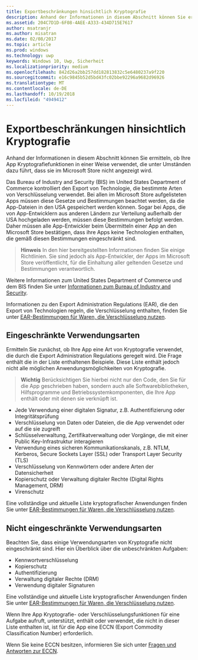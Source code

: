 ```yaml
---
title: Exportbeschränkungen hinsichtlich Kryptografie
description: Anhand der Informationen in diesem Abschnitt können Sie ermitteln, ob Ihre App Kryptografiefunktionen in einer Weise verwendet, die unter Umständen dazu führt, dass sie im Microsoft Store nicht angezeigt wird.
ms.assetid: 204C7D1D-6F08-4AEE-A333-434D715E7617
author: msatranjr
ms.author: misatran
ms.date: 02/08/2017
ms.topic: article
ms.prod: windows
ms.technology: uwp
keywords: Windows 10, Uwp, Sicherheit
ms.localizationpriority: medium
ms.openlocfilehash: 842d26a2bb257dd182813832c5e6480237a9f220
ms.sourcegitcommit: e16c9845b52d5bd43fc02bbe92296a9682d96926
ms.translationtype: MT
ms.contentlocale: de-DE
ms.lasthandoff: 10/19/2018
ms.locfileid: "4949412"
---
```

# <a name="export-restrictions-on-cryptography"></a>Exportbeschränkungen hinsichtlich Kryptografie



Anhand der Informationen in diesem Abschnitt können Sie ermitteln, ob Ihre App Kryptografiefunktionen in einer Weise verwendet, die unter Umständen dazu führt, dass sie im Microsoft Store nicht angezeigt wird.

Das Bureau of Industry and Security (BIS) im United States Department of Commerce kontrolliert den Export von Technologie, die bestimmte Arten von Verschlüsselung verwendet. Bei allen im Microsoft Store aufgelisteten Apps müssen diese Gesetze und Bestimmungen beachtet werden, da die App-Dateien in den USA gespeichert werden können. Sogar bei Apps, die von App-Entwicklern aus anderen Ländern zur Verteilung außerhalb der USA hochgeladen werden, müssen diese Bestimmungen befolgt werden. Daher müssen alle App-Entwickler beim Übermitteln einer App an den Microsoft Store bestätigen, dass ihre Apps keine Technologien enthalten, die gemäß diesen Bestimmungen eingeschränkt sind.

> **Hinweis**  In den hier bereitgestellten Informationen finden Sie einige Richtlinien. Sie sind jedoch als App-Entwickler, der Apps im Microsoft Store veröffentlicht, für die Einhaltung aller geltenden Gesetze und Bestimmungen verantwortlich.

 

Weitere Informationen zum United States Department of Commerce und dem BIS finden Sie unter [Informationen zum Bureau of Industry and Security](http://go.microsoft.com/fwlink/p/?LinkID=245644).

Informationen zu den Export Administration Regulations (EAR), die den Export von Technologien regeln, die Verschlüsselung enthalten, finden Sie unter [EAR-Bestimmungen für Waren, die Verschlüsselung nutzen](http://go.microsoft.com/fwlink/p/?LinkID=245645).

## <a name="governed-uses"></a>Eingeschränkte Verwendungsarten

Ermitteln Sie zunächst, ob Ihre App eine Art von Kryptografie verwendet, die durch die Export Administration Regulations geregelt wird. Die Frage enthält die in der Liste enthaltenen Beispiele. Diese Liste enthält jedoch nicht alle möglichen Anwendungsmöglichkeiten von Kryptografie.

> **Wichtig**  Berücksichtigen Sie hierbei nicht nur den Code, den Sie für die App geschrieben haben, sondern auch alle Softwarebibliotheken, Hilfsprogramme und Betriebssystemkomponenten, die Ihre App enthält oder mit denen sie verknüpft ist.

-   Jede Verwendung einer digitalen Signatur, z.B. Authentifizierung oder Integritätsprüfung
-   Verschlüsselung von Daten oder Dateien, die die App verwendet oder auf die sie zugreift
-   Schlüsselverwaltung, Zertifikatverwaltung oder Vorgänge, die mit einer Public Key-Infrastruktur interagieren
-   Verwendung eines sicheren Kommunikationskanals, z.B. NTLM, Kerberos, Secure Sockets Layer (SSL) oder Transport Layer Security (TLS)
-   Verschlüsselung von Kennwörtern oder andere Arten der Datensicherheit
-   Kopierschutz oder Verwaltung digitaler Rechte (Digital Rights Management, DRM)
-   Virenschutz

Eine vollständige und aktuelle Liste kryptografischer Anwendungen finden Sie unter [EAR-Bestimmungen für Waren, die Verschlüsselung nutzen](http://go.microsoft.com/fwlink/p/?LinkID=245645).

## <a name="non-restricted-uses"></a>Nicht eingeschränkte Verwendungsarten

Beachten Sie, dass einige Verwendungsarten von Kryptografie nicht eingeschränkt sind. Hier ein Überblick über die unbeschränkten Aufgaben:

-   Kennwortverschlüsselung
-   Kopierschutz
-   Authentifizierung
-   Verwaltung digitaler Rechte (DRM)
-   Verwendung digitaler Signaturen

Eine vollständige und aktuelle Liste kryptografischer Anwendungen finden Sie unter [EAR-Bestimmungen für Waren, die Verschlüsselung nutzen](http://go.microsoft.com/fwlink/p/?LinkID=245645).

Wenn Ihre App Kryptografie- oder Verschlüsselungsfunktionen für eine Aufgabe aufruft, unterstützt, enthält oder verwendet, die nicht in dieser Liste enthalten ist, ist für die App eine ECCN (Export Commodity Classification Number) erforderlich.

Wenn Sie keine ECCN besitzen, informieren Sie sich unter [Fragen und Antworten zur ECCN](http://go.microsoft.com/fwlink/p/?LinkID=245646).
